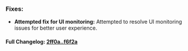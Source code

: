 ### **Fixes:**
- **Attempted fix for UI monitoring:** Attempted to resolve UI monitoring issues for better user experience.

#### **Full Changelog:** [2ff0a..f6f2a](https://github.com/mediar-ai/skyprompt/compare/2ff0a..f6f2a)

